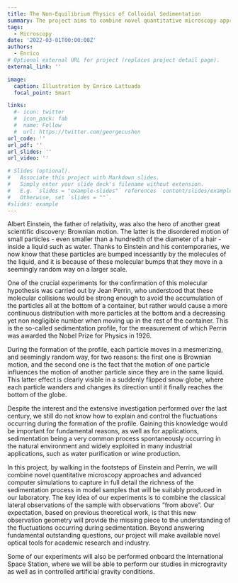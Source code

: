 ```yaml
---
title: The Non-Equilibrium Physics of Colloidal Sedimentation
summary: The project aims to combine novel quantitative microscopy approaches and advanced computer simulations to capture in full detail the richness of the sedimentation process in model samples.
tags:
  - Microscopy
date: '2022-03-01T00:00:00Z'
authors:
  - Enrico
# Optional external URL for project (replaces project detail page).
external_link: ''

image:
  caption: Illustration by Enrico Lattuada
  focal_point: Smart

links:
  #- icon: twitter
  #  icon_pack: fab
  #  name: Follow
  #  url: https://twitter.com/georgecushen
url_code: ''
url_pdf: ''
url_slides: ''
url_video: ''

# Slides (optional).
#   Associate this project with Markdown slides.
#   Simply enter your slide deck's filename without extension.
#   E.g. `slides = "example-slides"` references `content/slides/example-slides.md`.
#   Otherwise, set `slides = ""`.
#slides: example
---
```



Albert Einstein, the father of relativity, was also the hero of another great scientific discovery: Brownian motion. The latter is the disordered motion of small particles - even smaller than a hundredth of the diameter of a hair - inside a liquid such as water. Thanks to Einstein and his contemporaries, we now know that these particles are bumped incessantly by the molecules of the liquid, and it is because of these molecular bumps that they move in a seemingly random way on a larger scale.

One of the crucial experiments for the confirmation of this molecular hypothesis was carried out by Jean Perrin, who understood that these molecular collisions would be strong enough to avoid the accumulation of the particles all at the bottom of a container, but rather would cause a more continuous distribution with more particles at the bottom and a decreasing yet non negligible number when moving up in the rest of the container. This is the so-called sedimentation profile, for the measurement of which Perrin was awarded the Nobel Prize for Physics in 1926.

During the formation of the profile, each particle moves in a mesmerizing, and seemingly random way, for two reasons: the first one is Brownian motion, and the second one is the fact that the motion of one particle influences the motion of another particle since they are in the same liquid. This latter effect is clearly visible in a suddenly flipped snow globe, where each particle wanders and changes its direction until it finally reaches the bottom of the globe.

Despite the interest and the extensive investigation performed over the last century, we still do not know how to explain and control the fluctuations occurring during the formation of the profile. Gaining this knowledge would be important for fundamental reasons, as well as for applications, sedimentation being a very common process spontaneously occurring in the natural environment and widely exploited in many industrial applications, such as water purification or wine production.

In this project, by walking in the footsteps of Einstein and Perrin, we will combine novel quantitative microscopy approaches and advanced computer simulations to capture in full detail the richness of the sedimentation process in model samples that will be suitably produced in our laboratory. The key idea of our experiments is to combine the classical lateral observations of the sample with observations “from above”. Our expectation, based on previous theoretical work, is that this new observation geometry will provide the missing piece to the understanding of the fluctuations occurring during sedimentation. Beyond answering fundamental outstanding questions, our project will make available novel optical tools for academic research and industry.

Some of our experiments will also be performed onboard the International Space Station, where we will be able to perform our studies in microgravity as well as in controlled artificial gravity conditions.

